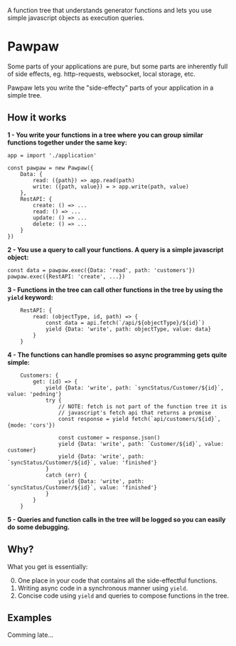 A function tree that understands generator functions and lets you use simple javascript objects as execution queries.

# Pawpaw
Some parts of your applications are pure, but some parts are inherently full of side effects, eg. http-requests, websocket, local storage, etc.

Pawpaw lets you write the "side-effecty" parts of your application in a simple tree.

## How it works

**1 - You write your functions in a tree where you can group similar functions together under the same key:**

```
app = import './application'

const pawpaw = new Pawpaw({
	Data: {
		read: ({path}) => app.read(path)
		write: ({path, value}) = > app.write(path, value)
	},
	RestAPI: {
		create: () => ...
		read: () => ...
		update: () => ...
		delete: () => ...
	}
})
```

**2 - You use a query to call your functions. A query is a simple javascript object:**

```
const data = pawpaw.exec({Data: 'read', path: 'customers'})
pawpaw.exec({RestAPI: 'create', ...})
```

**3 - Functions in the tree can call other functions in the tree by using the `yield` keyword:**

```
	RestAPI: {
		read: (objectType, id, path) => {
			const data = api.fetch(`/api/${objectType}/${id}`)
			yield {Data: 'write', path: objectType, value: data}
		}
	}
```

**4 - The functions can handle promises so async programming gets quite simple:**

```
	Customers: {
		get: (id) => {
			yield {Data: 'write', path: `syncStatus/Customer/${id}`, value: 'pedning'}
			try {
				// NOTE: fetch is not part of the function tree it is
				// javascript's fetch api that returns a promise
				const response = yield fetch(`api/customers/${id}`, {mode: 'cors'})

				const customer = response.json()
				yield {Data: 'write', path: `Customer/${id}`, value: customer}
				yield {Data: 'write', path: `syncStatus/Customer/${id}`, value: 'finished'}
			}
			catch (err) {
				yield {Data: 'write', path: `syncStatus/Customer/${id}`, value: 'finished'}
			}
		}
	}
```

**5 - Queries and function calls in the tree will be logged so you can easily do some debugging.**

## Why?
What you get is essentially:

0. One place in your code that contains all the side-effectful functions.
0. Writing async code in a synchronous manner using `yield`.
0. Concise code using `yield` and queries to compose functions in the tree.

## Examples
Comming late...



